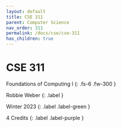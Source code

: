 ```yaml
---
layout: default
title: CSE 311
parent: Computer Science
nav_order: 311
permalink: /docs/cse/cse-311
has_children: true
---
```


# CSE 311

Foundations of Computing I
{: .fs-6 .fw-300 }

Robbie Weber
{: .label }

Winter 2023
{: .label .label-green }

4 Credits
{: .label .label-purple }
